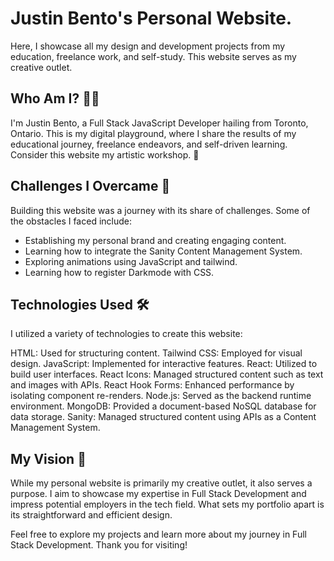 # Justin Bento's Personal Website.

Here, I showcase all my design and development projects from my education, freelance work, and self-study. This website serves as my creative outlet.

## Who Am I? 🧑‍💻

I'm Justin Bento, a Full Stack JavaScript Developer hailing from Toronto, Ontario. This is my digital playground, where I share the results of my educational journey, freelance endeavors, and self-driven learning. Consider this website my artistic workshop. 🎨

## Challenges I Overcame 🚀

Building this website was a journey with its share of challenges. Some of the obstacles I faced include:

* Establishing my personal brand and creating engaging content.
* Learning how to integrate the Sanity Content Management System.
* Exploring animations using JavaScript and tailwind.
* Learning how to register Darkmode with CSS. 

## Technologies Used 🛠️

I utilized a variety of technologies to create this website:

HTML: Used for structuring content.
Tailwind CSS: Employed for visual design.
JavaScript: Implemented for interactive features.
React: Utilized to build user interfaces.
React Icons: Managed structured content such as text and images with APIs.
React Hook Forms: Enhanced performance by isolating component re-renders.
Node.js: Served as the backend runtime environment.
MongoDB: Provided a document-based NoSQL database for data storage.
Sanity: Managed structured content using APIs as a Content Management System.

## My Vision 🌌

While my personal website is primarily my creative outlet, it also serves a purpose. I aim to showcase my expertise in Full Stack Development and impress potential employers in the tech field. What sets my portfolio apart is its straightforward and efficient design.

Feel free to explore my projects and learn more about my journey in Full Stack Development. Thank you for visiting!